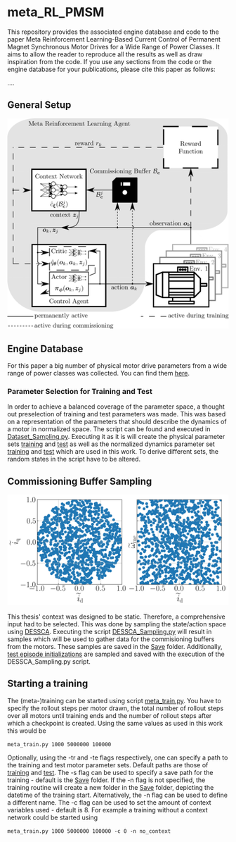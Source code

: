 # meta_RL_PMSM
This repository provides the associated engine database and code to the paper Meta Reinforcement Learning-Based Current Control of Permanent Magnet Synchronous Motor Drives for a Wide Range of Power Classes. It aims to allow the reader to reproduce all the results as well as draw inspiration from the code. If you use any sections from the code or the engine database for your publications, please cite this paper as follows:

....

## General Setup

<p align="center"> <img src="Supplementary/Meta_Scheme.png" width="600"> </p>

## Engine Database

For this paper a big number of physical motor drive parameters from a wide range of power classes was collected. You can find them [here](MotorDB/Complete.xlsx). 

### Parameter Selection for Training and Test

In order to achieve a balanced coverage of the parameter space, a thought out preselection of training and test parameters was made. This was based on a representation of the parameters that should describe the dynamics of a motor in normalized space. The script can be found and executed in [Dataset_Sampling.py](Code/Data_Selection/Dataset_Sampling.py). Executing it as it is will create the physical parameter sets [training](MotorDB/Training.xlsx) and [test](MotorDB/Test.xlsx) as well as the normalized dynamics parameter set [training](MotorDB/ODETraining.xlsx) and [test](MotorDB/ODETest.xlsx) which are used in this work. To derive different sets, the random states in the script have to be altered.

## Commissioning Buffer Sampling

<p align="center"> <img src="Supplementary/dessca_samples.png" width="600"> </p>

This thesis' context was designed to be static. Therefore, a comprehensive input had to be selected. This was done by sampling the state/action space using [DESSCA](https://github.com/max-schenke/DESSCA). Executing the script [DESSCA_Sampling.py](Code/Data_Selection/DESSCA_Sampling.py) will result in samples which will be used to gather data for the commisioning buffers from the motors. These samples are saved in the [Save](Save/DESSCA_Samples/) folder. Additionally, [test episode initializations](Save/DESSCA_Samples/test_routine_samples.npy) are sampled and saved with the execution of the DESSCA_Sampling.py script.

## Starting a training

The (meta-)training can be started using script [meta_train.py](Code/Routines/meta_train.py). You have to specify the rollout steps per motor drawn, the total number of rollout steps over all motors until training ends and the number of rollout steps after which a checkpoint is created. Using the same values as used in this work this would be

```
meta_train.py 1000 5000000 100000
```
Optionally, using the -tr and -te flags respectively, one can specify a path to the training and test motor parameter sets. Default paths are those of [training](MotorDB/Training.xlsx) and [test](MotorDB/Test.xlsx). The -s flag can be used to specify a save path for the training - default is the [Save](Save/) folder. If the -n flag is not specified, the training routine will create a new folder in the [Save](Save/) folder, depicting the datetime of the training start. Alternatively, the -n flag can be used to define a different name. The -c flag can be used to set the amount of context variables used - default is 8. For example a training without a context network could be started using

```
meta_train.py 1000 5000000 100000 -c 0 -n no_context
```
